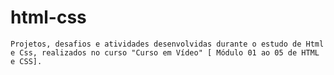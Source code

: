 # html-css

    Projetos, desafios e atividades desenvolvidas durante o estudo de Html e Css, realizados no curso "Curso em Vídeo" [ Módulo 01 ao 05 de HTML e CSS].